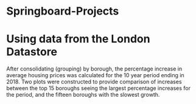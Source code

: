 # Springboard-Projects
# Using data from the London Datastore

After consolidating (grouping) by borough, the percentage increase in average housing prices was calculated for the 10 year period ending in 2018. Two plots were constructed to provide comparison of increases between the top 15 boroughs seeing the largest percentage increases for the period, and the fifteen boroughs with the slowest growth.
